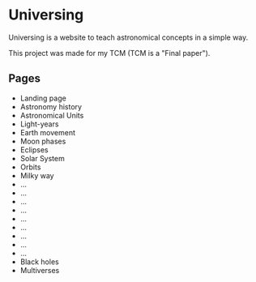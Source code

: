 
# Universing

Universing is a website to teach astronomical concepts in a simple way.

This project was made for my TCM (TCM is a "Final paper").

## Pages

- Landing page
- Astronomy history
- Astronomical Units
- Light-years
- Earth movement
- Moon phases
- Eclipses
- Solar System
- Orbits
- Milky way
- ...
- ...
- ...
- ...
- ...
- ...
- ...
- ...
- ...
- Black holes
- Multiverses
